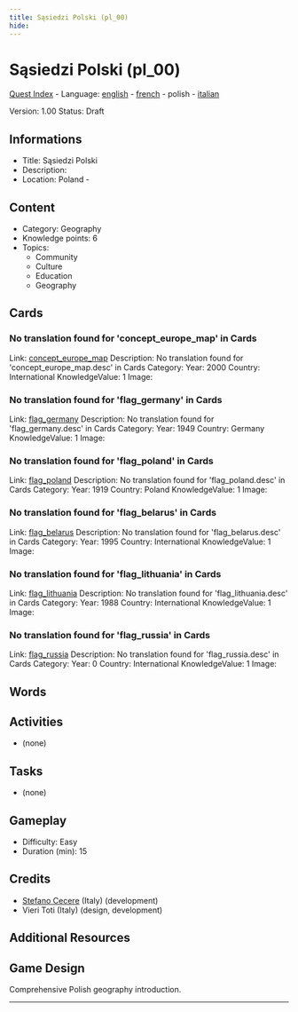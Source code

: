 ```yaml
---
title: Sąsiedzi Polski (pl_00)
hide:
---
```


# Sąsiedzi Polski (pl_00)
[Quest Index](./index.pl.md) - Language: [english](./pl_00.md) - [french](./pl_00.fr.md) - polish - [italian](./pl_00.it.md)

Version: 1.00
Status: Draft

## Informations

- Title: Sąsiedzi Polski
- Description: 
- Location: Poland - 
## Content
- Category: Geography
- Knowledge points: 6
- Topics:
  - Community
  - Culture
  - Education
  - Geography

## Cards
### No translation found for 'concept_europe_map' in Cards
Link: [concept_europe_map](../cards/index.md#concept_europe_map)
Description: No translation found for 'concept_europe_map.desc' in Cards
Category: 
Year: 2000
Country: International
KnowledgeValue: 1
Image: 

### No translation found for 'flag_germany' in Cards
Link: [flag_germany](../cards/index.md#flag_germany)
Description: No translation found for 'flag_germany.desc' in Cards
Category: 
Year: 1949
Country: Germany
KnowledgeValue: 1
Image: 

### No translation found for 'flag_poland' in Cards
Link: [flag_poland](../cards/index.md#flag_poland)
Description: No translation found for 'flag_poland.desc' in Cards
Category: 
Year: 1919
Country: Poland
KnowledgeValue: 1
Image: 

### No translation found for 'flag_belarus' in Cards
Link: [flag_belarus](../cards/index.md#flag_belarus)
Description: No translation found for 'flag_belarus.desc' in Cards
Category: 
Year: 1995
Country: International
KnowledgeValue: 1
Image: 

### No translation found for 'flag_lithuania' in Cards
Link: [flag_lithuania](../cards/index.md#flag_lithuania)
Description: No translation found for 'flag_lithuania.desc' in Cards
Category: 
Year: 1988
Country: International
KnowledgeValue: 1
Image: 

### No translation found for 'flag_russia' in Cards
Link: [flag_russia](../cards/index.md#flag_russia)
Description: No translation found for 'flag_russia.desc' in Cards
Category: 
Year: 0
Country: International
KnowledgeValue: 1
Image: 

## Words
## Activities
- (none)

## Tasks
- (none)
## Gameplay
- Difficulty: Easy
- Duration (min): 15
## Credits
- [Stefano Cecere](https://stefanocecere.com) (Italy) (development)
- Vieri Toti (Italy) (design, development)

## Additional Resources

## Game Design
Comprehensive Polish geography introduction.


---

